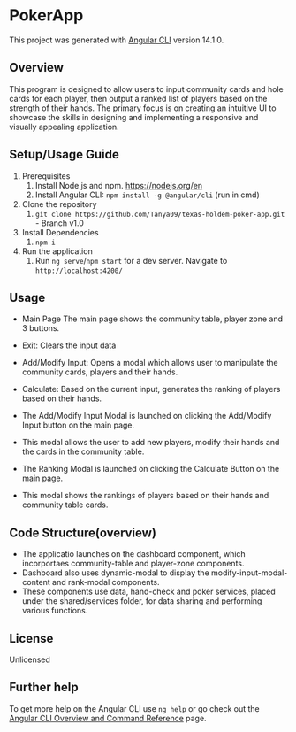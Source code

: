 # PokerApp

This project was generated with [Angular CLI](https://github.com/angular/angular-cli) version 14.1.0.

## Overview
This program is designed to allow users to input community cards and hole cards for each player, then output a ranked list of players based on the strength of their hands. The primary focus is on creating an intuitive UI to showcase the skills in designing and implementing a responsive and visually appealing application.

## Setup/Usage Guide
1. Prerequisites
    1. Install Node.js and npm. https://nodejs.org/en
    2. Install Angular CLI: `npm install -g @angular/cli` (run in cmd)
2. Clone the repository
    1. `git clone https://github.com/Tanya09/texas-holdem-poker-app.git` - Branch v1.0
3. Install Dependencies
    1. `npm i`
4. Run the application
    1. Run `ng serve`/`npm start` for a dev server. Navigate to `http://localhost:4200/`

## Usage
- Main Page
The main page shows the community table, player zone and 3 buttons.
- Exit: Clears the input data
- Add/Modify Input: Opens a modal which allows user to manipulate the community cards, players and their hands.
- Calculate: Based on the current input, generates the ranking of players based on their hands.

- The Add/Modify Input Modal is launched on clicking the Add/Modify Input button on the main page.
- This modal allows the user to add new players, modify their hands and the cards in the community table.
- The Ranking Modal is launched on clicking the Calculate Button on the main page.
- This modal shows the rankings of players based on their hands and community table cards.

## Code Structure(overview)
- The applicatio launches on the dashboard component, which incorportaes community-table and player-zone components.
- Dashboard also uses dynamic-modal to display the modify-input-modal-content and rank-modal components.
- These components use data, hand-check and poker services, placed under the shared/services folder, 
  for data sharing and performing various functions.

## License
Unlicensed

## Further help

To get more help on the Angular CLI use `ng help` or go check out the [Angular CLI Overview and Command Reference](https://angular.io/cli) page.
